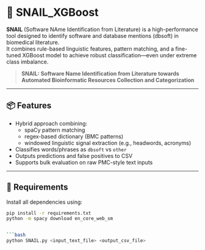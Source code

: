 # 🐌 SNAIL_XGBoost

**SNAIL** (Software NAme Identification from Literature) is a high-performance tool designed to identify software and database mentions (dbsoft) in biomedical literature.  
It combines rule-based linguistic features, pattern matching, and a fine-tuned XGBoost model to achieve robust classification—even under extreme class imbalance.

> **SNAIL: Software Name Identification from Literature towards Automated Bioinformatic Resources Collection and Categorization**


---

## 📦 Features

- Hybrid approach combining:
  - spaCy pattern matching
  - regex-based dictionary (BMC patterns)
  - windowed linguistic signal extraction (e.g., headwords, acronyms)
- Classifies words/phrases as `dbsoft` vs `other`
- Outputs predictions and false positives to CSV
- Supports bulk evaluation on raw PMC-style text inputs

---

## 🔧 Requirements

Install all dependencies using:

```bash
pip install -r requirements.txt
python -m spacy download en_core_web_sm


```bash
python SNAIL.py <input_text_file> <output_csv_file>
